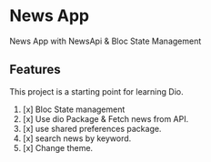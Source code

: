 # News App

News App with NewsApi & Bloc State Management

## Features

This project is a starting point for learning Dio.

1. [x] Bloc State management
3. [x] Use dio Package & Fetch news from API.
4. [x] use shared preferences package.
5. [x] search news by keyword.
6. [x] Change theme.
